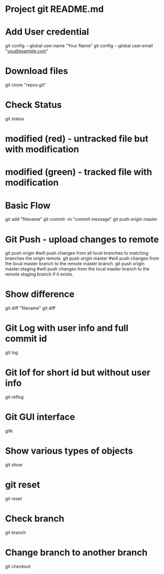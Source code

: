 # Project git README.md

# Add User credential
git config --global user.name "Your Name"
git config --global user.email "you@example.com"

# Download files
git clone "repos.git"

# Check Status
git status
# modified (red) - untracked file but with modification
# modified (green) - tracked file with modification

# Basic Flow
git add "filename"
git commit -m "commit message"
git push origin master

# Git Push - upload changes to remote
git push origin 
#will push changes from all local branches to matching branches the origin remote.
git push origin master 
#will push changes from the local master branch to the remote master branch.
git push origin master:staging 
#will push changes from the local master branch to the remote staging branch if it exists.

# Show difference
git diff "filename"
git diff

# Git Log with user info and full commit id 
git log

# Git lof for short id but without user info
git reflog

# Git GUI interface 
gitk

# Show various types of objects
git show

# git reset
git reset

# Check branch
git branch

# Change branch to another branch
git checkout
